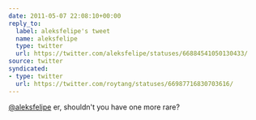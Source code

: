 ```yaml
---
date: 2011-05-07 22:08:10+00:00
reply_to:
  label: aleksfelipe's tweet
  name: aleksfelipe
  type: twitter
  url: https://twitter.com/aleksfelipe/statuses/66884541050130433/
source: twitter
syndicated:
- type: twitter
  url: https://twitter.com/roytang/statuses/66987716830703616/
---
```


[@aleksfelipe](https://twitter.com/aleksfelipe/) er, shouldn't you have one more rare?